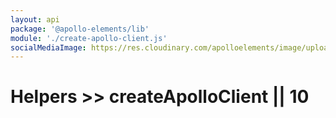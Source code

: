 ```yaml
---
layout: api
package: '@apollo-elements/lib'
module: './create-apollo-client.js'
socialMediaImage: https://res.cloudinary.com/apolloelements/image/upload/w_1200,h_630,c_fill,q_auto,f_auto/w_600,c_fit,co_rgb:eee,g_south_west,x_60,y_200,l_text:open sans_128_bold:Helpers/w_1200,h_630,c_fill,q_auto,f_auto/w_600,c_fit,co_rgb:eee,g_south_west,x_60,y_100,l_text:open sans_78:Apollo Elements/social-template.svg
---
```

# Helpers >> createApolloClient || 10
